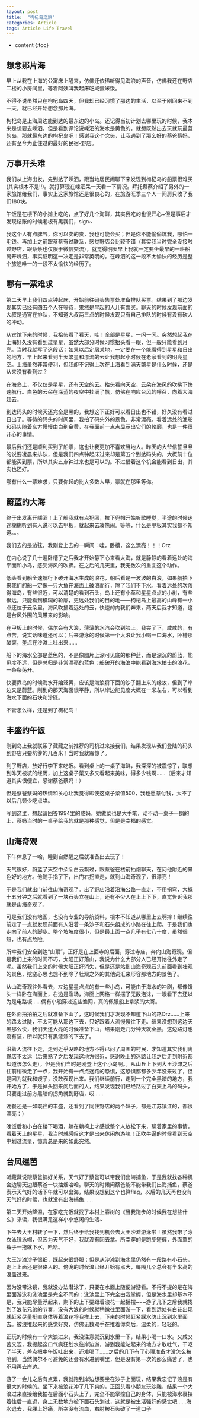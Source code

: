 ```yaml
---
layout: post
title:  "枸杞岛之旅"
categories: Article
tags: Article Life Travel
---
```


* content
{:toc}

## 想念那片海

早上从我在上海的公寓床上醒来，仿佛还依稀听得见海浪的声音，仿佛我还在野店二楼的小房间里，等着阿姨叫我起床吃咸蛋米饭。

不得不说虽然只在枸杞岛四天，但我却已经习惯了那边的生活，以至于刚回来不到一天，就已经开始想念那片海。

枸杞岛是上海周边能到达的最东边的小岛。还记得当初计划去哪里玩的时候，我本来是想要去嵊泗，但是看到评论说嵊泗的海水是黄色的，就想既然出去玩就玩最蓝的岛，那就最东边的枸杞岛吧！感谢我这个念头，让我遇到了那么好的蔡爸蔡妈，还有至今为止住过的最好的民宿-野店。

## 万事开头难

我们从上海出发，先到达了嵊泗，跟当地居民闲聊下来发现到枸杞岛的船票很难买(其实根本不是!!)。就打算现在嵊泗呆一天看一下情况。拜托蔡蔡介绍了另外的一家旅馆给我们，事实上这家旅馆还是很良心的，在旅游旺季三个人一间房只收了我们180块。

午饭是在楼下的小摊上吃的，点了好几个海鲜，其实我吃的也很开心~但是事后才发现结账的时候老板有黑我们，sign~

我这个人有点脾气，你可以卖的贵，我也可能会买；但是你不能偷偷坑我，哪怕一毛钱。再加上之前跟蔡蔡有过联系，感觉野店会比较不错（其实我当时完全没接触过野店，跟蔡蔡也仅限于微信交流），就觉得明天早上我就一定要坐最早的一班船离开嵊泗，事实证明这一决定是非常英明的。在嵊泗的这一段不太愉快的经历是整个旅途唯一的一段不太愉快的经历了。

## 哪有一票难求

第二天早上我们四点钟起床，开始前往码头售票处准备排队买票。结果到了那边发现其实已经有四五个人在等待，果然是早起的人儿有票买。聊天的时候发现前面的大叔是通宵在排队，不知道大叔两三点的时候发现只有自己排队的时候有没有砍人的冲动。

从宾馆下来的时候，我抬头看了看天，哇！全部是星星，一闪一闪。突然想起我在上海好久没有看到过星星，虽然大部分时候习惯抬头看一眼，但一般只能看到月亮。当时我就写了这段话：如果以后定居某地，一定要在一个能看得到星星和日出的地方，早上起来看到半天繁星和漂流的云让我想起小时候在老家看到的明亮星空。上海虽然非常便利，但我却不记得上次在上海看到满天繁星是什么时候，还是从来没有看到过？

在海岛上，不仅仅是星星，还有天空的云。抬头看向天空，云朵在海风的吹拂下快速航行。白色的云朵在深蓝的夜空中挂满了帆，仿佛在响应台风的呼召，向着大海赶去。

到达码头的时候天还完全是黑的，我想这下正好可以看日出也不错，好久没有看过日出了。等待的码头的时间里，我拍了码头外的景色，非常漂亮。看着远处的渔船和码头随着东方慢慢由白到金黄，在我面前一点点显示出它们的轮廓，也是一件很开心的事情。

最后我们还是顺利买到了船票，这也让我更加不喜欢当地人。昨天的大爷信誓旦旦的说要凌晨来排队，但是我们四点钟起床过来却是第五个到达码头的，大概前十位都能买到票，所以其实五点钟过来也是可以的。不过借着这个机会能看到日出，其实也还好。

哪有什么一票难求，只要你起的比大多数人早，票就在那里等你。

## 蔚蓝的大海

终于出发离开嵊泗！上了船我就有点犯困，拉下兜帽开始听歌睡觉，半途的时候迷迷糊糊听到有人说可以去甲板，就起来去凑热闹。等等，什么是甲板其实我都不知道。。。

我们去的是边弦，我刚登上去的一瞬间：哇，卧槽，这么漂亮！！！Orz

在内心说了几十遍卧槽了之后我才开始静下心来看大海，就是静静的看着远处的海平面和小岛，感受海风的吹拂。在之后的几天里，我无数次的重复这个动作。

低头看到船全速航行下破开海水生成的浪花，朝后看是一波波的白浪，如果航拍下来我们的船一定像一只大鱼在海面上破浪而行，除了我们不下水。看着远处的次落得海岛，有些很近，可以清楚的看到石头，岛上还有小草和星星点点的小树，有些很远，只能看到模糊的轮廓，更远处我们的目的地——枸杞岛上最高的山峰有一小点还位于云朵里。海风吹拂着远处的云，快速的向我们奔来，两天后我才知道，这是台风外围的风带来的影响。

在甲板上的时候，偶尔会有大浪，薄薄的水汽会吹到脸上，我尝了下，咸咸的，有点苦，说实话味道还可以；后来游泳的时候第一个大浪让我小喝一口海水，卧槽那酸爽，差点在沙滩上吐出来……

船下的海水全部是蓝色的，不是像图片上深可见底的那种蓝，而是深沉的蔚蓝，能见度不远，但是总归是非常漂亮的蓝色；船破开的海浪中能看到海水拍击的浪花，一条条荡开。

快要靠岛的时候海水开始泛黄，应该是海浪将下面的沙子翻上来的缘故，但到了岸边又是蔚蓝。刚到的那天海面很平静，所以岸边能见度大概在一米左右，可以看到海水下面的石块和沙砾。

不管怎么样，还是到了枸杞岛！

## 丰盛的午饭

刚到岛上我就联系了藏藏之前推荐的司机过来接我们，结果发现从我们登陆的码头到野店只要坑爹的几百米！当时我就震惊了。

到了野店，放好行李下来吃饭。看到桌上的一桌子海鲜，我深深的被震惊了，联想到昨天被坑的经历，加上这桌子菜又多又看起来美味，得多少钱啊……（后来才知道其实很便宜，感谢蔡爸蔡妈！）

但是蔡爸蔡妈的热情和关心让我觉得即使这桌子菜值500，我也愿意付钱，大不了以后几顿少吃点咯。

写到这里，想起请回答1994里的成妈，她做菜也是大手笔，动不动一桌子一锅的上，蔡妈当时的一桌子给我的就是那种感觉，但是是幸福的感觉。

## 山海奇观

下午休息了一哈，睡到自然醒之后就准备出去玩了！

天气很好，蔚蓝了天空中朵朵白云飘过，跟蔡爸在楼前抽烟聊天，在问他附近的景色好的地方。他随手指了下，出门右拐直走，就到山海奇观了，很漂亮！

于是我们就出门前往山海奇观了。出了野店沿着沿海公路一直走，不用拐弯，大概十五分钟之后就看到了一块石头立在山上，还有不少人在上上下下，直觉告诉我那就是山海奇观了。

可是我们没有地图，也没有专业的导航资料，根本不知道从哪里上去啊摔！继续往前走了一点就发现前面有人沿着一条沙子和石头组成的小路在往上爬。于是我们也走向了前人的脚步。整个坡坡度很小，但是最上面一点几乎有七八十度，虽然很短，也有点危险。

所幸我们安全到达“山顶”，正好是在上面寺的后面，穿过寺庙，奔向山海奇观。但是我们上来的时间不巧，太阳正好落山，我说为什么大部分人已经开始往外走了呢。虽然我们上来的时候太阳正好消失，但是还是站到山海奇观石头前面看到壮观的景色，挖空心思也想不到除了壮观之外的其他词汇来形容那地方的景色了。

从山海奇观往外看去，左边星星点点的有一些小岛，可能由于海水的冲刷，都像馒头一样卧在海面上，右边是渔场，海面上网格一样摆了无数泡沫，一眼看下去还以为是电路板……偶有小船穿过这些渔网，真的佩服船上拿浆的大哥。

在外面拍拍拍之后就准备下山了，这时候我们才发现不知道下山的路Orz……上来的路太过陡，不太可能从那边下去，只好跟着人流慢慢往下走。结果没想到这边天黑那么快，我们天还大亮的时候准备下山，结果刚走几分钟天就全黑，这边路灯也没有装，所以就只有黑漆漆的下去了。

沿着人流往下走，走到近乎没路的地方不得已问了周围的村民，才知道其实我们离野店不太远（后来熟了之后发现这地方很近，感谢晚上的迷路让我之后走到附近都知道该怎么走），但是我们当时是刚登上这个小岛啊。。从山丘上下到大王沙滩之后往前稍微走了一点，我开始有一点点迷路的恐惧，这恐惧都都多少年没来过了，但是因为就我和嫂子，没敢表现出来。我们继续前行，走到一个完全黑暗的地方，我开始方了，于是掉头回来问后面的人，结果发现我们已经路过了白天上岛的码头，只要走过前方黑暗的拐角就到野店，哎……

晚餐还是一如既往的丰盛，还看到了同住野店的两个妹子，都是江苏镇江的，都很漂亮：）

晚饭后和小白在楼下喝酒，躺在躺椅上才感觉整个人放松下来，聊着家里的事情，看着天上的星星，我当时就感叹这才是出来休闲旅游嘛！正吹牛逼的时候看到天空中划过流星，惊喜总是来的如此突然。

## 台风暹芭

听藏藏说跟蔡爸搞好关系，天气好了蔡爸可以带我们出海捕鱼，于是我就找各种机会边聊天边跟蔡爸一块抽烟哈哈。聊天的时候问蔡爸能不能带我们出海捕鱼，蔡爸表示天气好的话下午就可以出海，结果没想到这个也算flag，以后的几天再也没有天气好的时候，也就没有出海捕鱼……

第二天开始降温，在家吃完饭就找了本村上春树的《当我跑步的时候我在想些什么》来读，我很满足这样小小悠闲的生活~

下午去大王村转了一下，然后终于给我找到机会去大王沙滩游泳啦！虽然我带了泳衣泳镜泳帽，但因为天气不好，我就没有回去拿。所幸穿的是跑步短裤，外面罩的裤子一拖就下水，哈哈。

大王沙滩沙子很细，踩起来很舒服；但是从沙滩到海水里仍然有一段路有小石头，走上上面还是很硌人的。傍晚的时候浪已经开始有点大，每隔几个总会有半米高的浪盖过来。

因为没带泳镜，我就没办法潜泳了，只要在水面上随便游游看。不得不提的是在海里面游泳和泳池里是完全不同的：泳池里上下完全由我掌握，但是海水里却基本不是，我只能尽量浮起来，剩下的上下要跟着浪花一起摇摆~~~游了几下之后我就找到了浪花兄弟的节奏，没有大浪的时候就稍微往里面游一下，看到远处有白花出现就赶紧尽量挺直身体等着浪花将我推上去，下来的时候赶紧踩水防止沉到水里面去。被浪推起来的感觉好爽，仿佛无数双手在推着你向后，温柔的，轻轻的。

正玩的时候有一个大浪过来，我没注意就沉到水里一下，结果小喝一口水。又咸又苦又涩，我提起这口气疯狂划水往岸边游，游到我能站起来的地方才敢吐气，干呕了半天，差点把中午饭吐出来，还难喝了……之后的几下有了心理准备才没怎么被呛到，当然偶尔不可避免的还会有水进到嘴里，但是没有第一次的那么痛苦了，也不用再去岸边。

游了一会儿之后有点累，我就跑到岸边想要坐在沙子上面玩，结果我忘记了浪是有很大的时候的。坐下来被浪花冲了几下爽的，正回头看小朋友玩沙雕，结果一个大浪过来直接给我拍在后面小石头上了，完全不能掌控自己的身体，只能被海水裹挟着往后一直退，身上无数地方被下面石头划过，这就是被生活强奸的感觉吧……海水退去，我腰上好痛，所幸没有流血，右肘被石头破了一道口子









